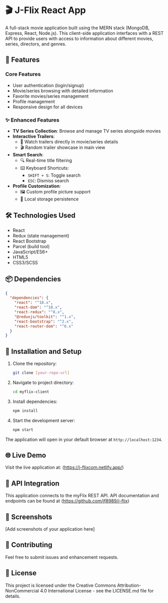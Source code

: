 # 🎬 J-Flix React App

A full-stack movie application built using the MERN stack (MongoDB, Express, React, Node.js). This client-side application interfaces with a REST API to provide users with access to information about different movies, series, directors, and genres.

## 🌟 Features

### Core Features
- User authentication (login/signup)
- Movie/series browsing with detailed information
- Favorite movies/series management
- Profile management
- Responsive design for all devices

### ✨ Enhanced Features
- **TV Series Collection**: Browse and manage TV series alongside movies
- **Interactive Trailers**: 
  - 🎥 Watch trailers directly in movie/series details
  - 🎬 Random trailer showcase in main view
- **Smart Search**: 
  - 🔍 Real-time title filtering
  - ⌨️ Keyboard Shortcuts:
    - `SHIFT + S`: Toggle search
    - `ESC`: Dismiss search
- **Profile Customization**: 
  - 🖼️ Custom profile picture support
  - 💾 Local storage persistence

## 🛠️ Technologies Used

- React
- Redux (state management)
- React Bootstrap
- Parcel (build tool)
- JavaScript/ES6+
- HTML5
- CSS3/SCSS

## 📦 Dependencies

```json
{
  "dependencies": {
    "react": "^18.x",
    "react-dom": "^18.x",
    "react-redux": "^8.x",
    "@reduxjs/toolkit": "^1.x",
    "react-bootstrap": "^2.x",
    "react-router-dom": "^6.x"
  }
}
```

## 🚀 Installation and Setup

1. Clone the repository:
   ```bash
   git clone [your-repo-url]
   ```

2. Navigate to project directory:
   ```bash
   cd myflix-client
   ```

3. Install dependencies:
   ```bash
   npm install
   ```

4. Start the development server:
   ```bash
   npm start
   ```

The application will open in your default browser at `http://localhost:1234`.

## 🌐 Live Demo

Visit the live application at: (https://j-flixcom.netlify.app/)

## 🔗 API Integration

This application connects to the myFlix REST API. API documentation and endpoints can be found at (https://github.com/jf8989/j-flix)

## 📱 Screenshots

[Add screenshots of your application here]

## 👥 Contributing

Feel free to submit issues and enhancement requests.

## 📄 License

This project is licensed under the Creative Commons Attribution-NonCommercial 4.0 International License - see the LICENSE.md file for details.
